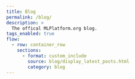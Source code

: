 ```yaml
---
title: Blog
permalink: /blog/
description: >
  The offical MLPlatform.org blog.
tags_enabled: true
flow:
  - row: container_row
    sections:
      - format: custom_include
        source: blog/display_latest_posts.html
        category: blog
---
```

